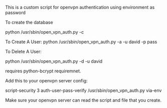 This is a custom script for openvpn authentication using environment as password

To create the database



python /usr/sbin/open_vpn_auth.py  -c

To Create A User:
 python /usr/sbin/open_vpn_auth.py  -a -u david -p pass

To Delete A User:


 python /usr/sbin/open_vpn_auth.py  -d -u david

 requires python-bcrypt requiremnet.


Add this to your openvpn server config:

script-security 3
auth-user-pass-verify /usr/sbin/open_vpn_auth.py via-env

Make sure your openvpn server can read the script and file that you create.

